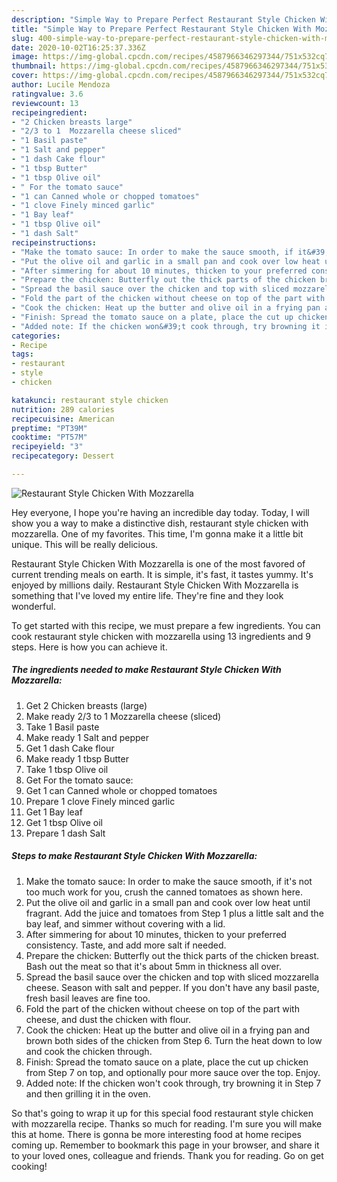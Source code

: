 ```yaml
---
description: "Simple Way to Prepare Perfect Restaurant Style Chicken With Mozzarella"
title: "Simple Way to Prepare Perfect Restaurant Style Chicken With Mozzarella"
slug: 400-simple-way-to-prepare-perfect-restaurant-style-chicken-with-mozzarella
date: 2020-10-02T16:25:37.336Z
image: https://img-global.cpcdn.com/recipes/4587966346297344/751x532cq70/restaurant-style-chicken-with-mozzarella-recipe-main-photo.jpg
thumbnail: https://img-global.cpcdn.com/recipes/4587966346297344/751x532cq70/restaurant-style-chicken-with-mozzarella-recipe-main-photo.jpg
cover: https://img-global.cpcdn.com/recipes/4587966346297344/751x532cq70/restaurant-style-chicken-with-mozzarella-recipe-main-photo.jpg
author: Lucile Mendoza
ratingvalue: 3.6
reviewcount: 13
recipeingredient:
- "2 Chicken breasts large"
- "2/3 to 1  Mozzarella cheese sliced"
- "1 Basil paste"
- "1 Salt and pepper"
- "1 dash Cake flour"
- "1 tbsp Butter"
- "1 tbsp Olive oil"
- " For the tomato sauce"
- "1 can Canned whole or chopped tomatoes"
- "1 clove Finely minced garlic"
- "1 Bay leaf"
- "1 tbsp Olive oil"
- "1 dash Salt"
recipeinstructions:
- "Make the tomato sauce: In order to make the sauce smooth, if it&#39;s not too much work for you, crush the canned tomatoes as shown here."
- "Put the olive oil and garlic in a small pan and cook over low heat until fragrant. Add the juice and tomatoes from Step 1 plus a little salt and the bay leaf, and simmer without covering with a lid."
- "After simmering for about 10 minutes, thicken to your preferred consistency. Taste, and add more salt if needed."
- "Prepare the chicken: Butterfly out the thick parts of the chicken breast. Bash out the meat so that it&#39;s about 5mm in thickness all over."
- "Spread the basil sauce over the chicken and top with sliced mozzarella cheese. Season with salt and pepper. If you don&#39;t have any basil paste, fresh basil leaves are fine too."
- "Fold the part of the chicken without cheese on top of the part with cheese, and dust the chicken with flour."
- "Cook the chicken: Heat up the butter and olive oil in a frying pan and brown both sides of the chicken from Step 6. Turn the heat down to low and cook the chicken through."
- "Finish: Spread the tomato sauce on a plate, place the cut up chicken from Step 7 on top, and optionally pour more sauce over the top. Enjoy."
- "Added note: If the chicken won&#39;t cook through, try browning it in Step 7 and then grilling it in the oven."
categories:
- Recipe
tags:
- restaurant
- style
- chicken

katakunci: restaurant style chicken 
nutrition: 289 calories
recipecuisine: American
preptime: "PT39M"
cooktime: "PT57M"
recipeyield: "3"
recipecategory: Dessert

---
```



![Restaurant Style Chicken With Mozzarella](https://img-global.cpcdn.com/recipes/4587966346297344/751x532cq70/restaurant-style-chicken-with-mozzarella-recipe-main-photo.jpg)

Hey everyone, I hope you're having an incredible day today. Today, I will show you a way to make a distinctive dish, restaurant style chicken with mozzarella. One of my favorites. This time, I'm gonna make it a little bit unique. This will be really delicious.



Restaurant Style Chicken With Mozzarella is one of the most favored of current trending meals on earth. It is simple, it's fast, it tastes yummy. It's enjoyed by millions daily. Restaurant Style Chicken With Mozzarella is something that I've loved my entire life. They're fine and they look wonderful.


To get started with this recipe, we must prepare a few ingredients. You can cook restaurant style chicken with mozzarella using 13 ingredients and 9 steps. Here is how you can achieve it.

<!--inarticleads1-->

##### The ingredients needed to make Restaurant Style Chicken With Mozzarella:

1. Get 2 Chicken breasts (large)
1. Make ready 2/3 to 1  Mozzarella cheese (sliced)
1. Take 1 Basil paste
1. Make ready 1 Salt and pepper
1. Get 1 dash Cake flour
1. Make ready 1 tbsp Butter
1. Take 1 tbsp Olive oil
1. Get  For the tomato sauce:
1. Get 1 can Canned whole or chopped tomatoes
1. Prepare 1 clove Finely minced garlic
1. Get 1 Bay leaf
1. Get 1 tbsp Olive oil
1. Prepare 1 dash Salt




<!--inarticleads2-->

##### Steps to make Restaurant Style Chicken With Mozzarella:

1. Make the tomato sauce: In order to make the sauce smooth, if it&#39;s not too much work for you, crush the canned tomatoes as shown here.
1. Put the olive oil and garlic in a small pan and cook over low heat until fragrant. Add the juice and tomatoes from Step 1 plus a little salt and the bay leaf, and simmer without covering with a lid.
1. After simmering for about 10 minutes, thicken to your preferred consistency. Taste, and add more salt if needed.
1. Prepare the chicken: Butterfly out the thick parts of the chicken breast. Bash out the meat so that it&#39;s about 5mm in thickness all over.
1. Spread the basil sauce over the chicken and top with sliced mozzarella cheese. Season with salt and pepper. If you don&#39;t have any basil paste, fresh basil leaves are fine too.
1. Fold the part of the chicken without cheese on top of the part with cheese, and dust the chicken with flour.
1. Cook the chicken: Heat up the butter and olive oil in a frying pan and brown both sides of the chicken from Step 6. Turn the heat down to low and cook the chicken through.
1. Finish: Spread the tomato sauce on a plate, place the cut up chicken from Step 7 on top, and optionally pour more sauce over the top. Enjoy.
1. Added note: If the chicken won&#39;t cook through, try browning it in Step 7 and then grilling it in the oven.




So that's going to wrap it up for this special food restaurant style chicken with mozzarella recipe. Thanks so much for reading. I'm sure you will make this at home. There is gonna be more interesting food at home recipes coming up. Remember to bookmark this page in your browser, and share it to your loved ones, colleague and friends. Thank you for reading. Go on get cooking!
